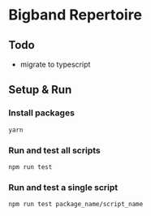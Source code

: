# Bigband Repertoire

## Todo

- migrate to typescript

## Setup & Run

### Install packages

`yarn`

### Run and test all scripts

`npm run test`

### Run and test a single script

`npm run test package_name/script_name`
